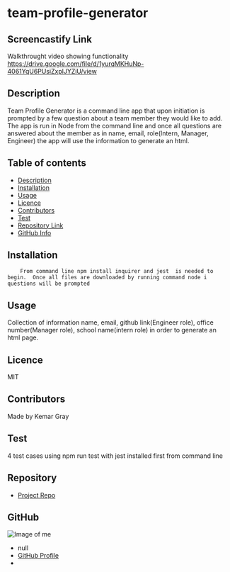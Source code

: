 
# **team-profile-generator**

## Screencastify Link
Walkthrought video showing functionality
https://drive.google.com/file/d/1yurqMKHuNp-4061YqU6PUsiZxplJYZiU/view
## Description 
Team Profile Generator is a command line app that upon initiation is prompted by a few question about a team member they would like to add. The app is run in Node from the command line and once all questions are answered about the member as in name, email, role(Intern, Manager, Engineer) the app will use the information to generate an html.  
## Table of contents
- [Description](#Description)
- [Installation](#Installation)
- [Usage](#Usage)
- [Licence](#Licence)
- [Contributors](#Contributors)
- [Test](#Test)
- [Repository Link](#Repository)
- [GitHub Info](#GitHub) 
## Installation
        From command line npm install inquirer and jest  is needed to begin.  Once all files are downloaded by running command node i questions will be prompted
## Usage
Collection of information name, email, github link(Engineer role), office number(Manager role), school name(intern role) in order to generate an html page.
## Licence
MIT
## Contributors
Made by Kemar Gray
## Test
4 test cases using npm run test with jest installed first from command line
## Repository
- [Project Repo](https://github.com/kemar117/team-profile-generator)
## GitHub
![Image of me](https://avatars3.githubusercontent.com/u/66321682?v=4)
- null
- [GitHub Profile](https://github.com/kemar117)
- <null>
